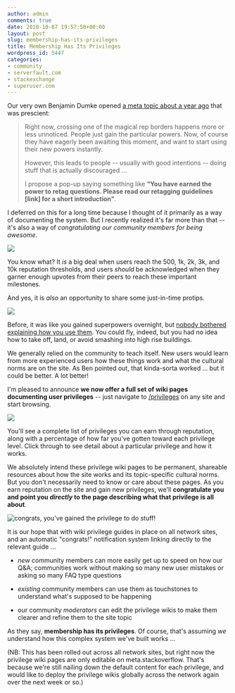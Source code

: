 ```yaml
---
author: admin
comments: true
date: 2010-10-07 19:57:50+00:00
layout: post
slug: membership-has-its-privileges
title: Membership Has Its Privileges
wordpress_id: 5447
categories:
- community
- serverfault.com
- stackexchange
- superuser.com
---
```


Our very own Benjamin Dumke opened [a meta topic about a year ago](http://meta.stackoverflow.com/questions/15661/you-have-gained-power-heres-how-to-use-it-kind-of-message) that was prescient:



<blockquote>
Right now, crossing one of the magical rep borders happens more or less unnoticed. People just gain the particular powers. Now, of course they have eagerly been awaiting this moment, and want to start using their new powers instantly.

However, this leads to people -- usually with good intentions -- doing stuff that is actually discouraged ...

I propose a pop-up saying something like **"You have earned the power to retag questions. Please read our retagging guidelines [link] for a short introduction"**.
</blockquote>



I deferred on this for a long time because I thought of it primarily as a way of documenting the system. But I recently realized it's far more than that -- it's also a way of _congratulating our community members for being awesome_.

![](http://blog.stackoverflow.com/wp-content/uploads/8-bit-congratulations-treasure-island.png)

You know what? It _is_ a big deal when users reach the 500, 1k, 2k, 3k, and 10k reputation thresholds, and users _should_ be acknowledged when they garner enough upvotes from their peers to reach these important milestones.

And yes, it is _also_ an opportunity to share some just-in-time protips.

![](http://blog.stackoverflow.com/wp-content/uploads/protip.jpg)


Before, it was like you gained superpowers overnight, but [nobody bothered explaining how you use them](http://www.youtube.com/watch?v=0_ZUSQQdoS4). You could fly, indeed, but you had no idea how to take off, land, or avoid smashing into high rise buildings.

We generally relied on the community to teach itself. New users would learn from more experienced users how these things work and what the cultural norms are on the site. As Ben pointed out, that kinda-sorta worked ... but it could be better. A lot better!

I'm pleased to announce **we now offer a full set of wiki pages documenting user privileges** -- just navigate to [/privileges](http://stackoverflow.com/privileges) on any site and start browsing.

[![](http://blog.stackoverflow.com/wp-content/uploads/privileges-your-reputation.png)](http://stackoverflow.com/privileges)

You'll see a complete list of privileges you can earn through reputation, along with a percentage of how far you've gotten toward each privilege level. Click through to see detail about a particular privilege and how it works.

We absolutely intend these privilege wiki pages to be permanent, shareable resources about how the site works and its topic-specific cultural norms. But you don't necessarily need to know or care about these pages. As you earn reputation on the site and gain new privileges, we'll **congratulate you and point you _directly_ to the page describing what that privilege is all about**.

![congrats, you've gained the privilege to do stuff!](http://blog.stackoverflow.com/wp-content/uploads/privilege-notifications-small.png)

It is our hope that with wiki privilege guides in place on all network sites, and an automatic "congrats!" notification system linking directly to the relevant guide ...





  * _new_ community members can more easily get up to speed on how our Q&A; communities work without making so many new user mistakes or asking so many FAQ type questions


  * _existing_ community members can use them as touchstones to understand what's supposed to be happening


  * our community _moderators_ can edit the privilege wikis to make them clearer and refine them to the site topic



As they say, **membership has its privileges**. Of course, that's assuming _we_ understand how this complex system we've built  works ...

(NB: This has been rolled out across all network sites, but right now the privilege wiki pages are only editable on meta.stackoverflow. That's because we're still nailing down the default content for each privilege, and would like to deploy the privilege wikis globally across the network again over the next week or so.)
